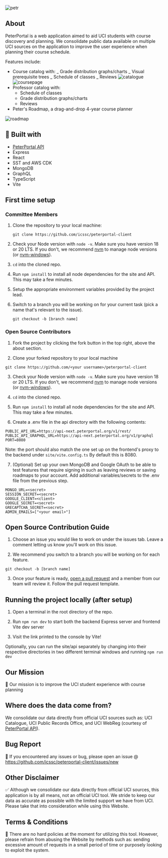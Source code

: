 ![petr](https://github.com/icssc-projects/peterportal-public-api/blob/master/public/images/peterportal-banner-logo.png?raw=true)

## About

PeterPortal is a web application aimed to aid UCI students with course discovery and planning. We consolidate public data available on multiple UCI sources on the application to improve the user experience when planning their course schedule.

Features include:

- Course catalog with:
  _ Grade distribution graphs/charts
  _ Visual prerequisite trees
  _ Schedule of classes
  _ Reviews
  ![catalogue](https://github.com/icssc/peterportal-client/assets/8922227/e2e34103-a73e-4fd9-af44-69b707d1e910)
  ![coursepage](https://github.com/icssc/peterportal-client/assets/8922227/2df5a284-0040-4720-a9be-c08978b6bfb1)
- Professor catalog with:
  - Schedule of classes
  - Grade distribution graphs/charts
  - Reviews
- Peter's Roadmap, a drag-and-drop 4-year course planner

![roadmap](https://github.com/icssc/peterportal-client/assets/8922227/7849f059-ebb6-43b4-814d-75fb850fec01)

## 🔨 Built with

- [PeterPortal API](https://github.com/icssc/peterportal-api-next)
- Express
- React
- SST and AWS CDK
- MongoDB
- GraphQL
- TypeScript
- Vite

## First time setup

### Committee Members

1. Clone the repository to your local machine:

   ```
   git clone https://github.com/icssc/peterportal-client
   ```

2. Check your Node version with `node -v`. Make sure you have version 18 or 20 LTS. If you don't, we recommend [nvm](https://github.com/nvm-sh/nvm) to manage node versions (or [nvm-windows](https://github.com/coreybutler/nvm-windows)).

3. `cd` into the cloned repo.

4. Run `npm install` to install all node dependencies for the site and API. This may take a few minutes.

5. Setup the appropriate environment variables provided by the project lead.

6. Switch to a branch you will be working on for your current task (pick a name that's relevant to the issue).
   ```
   git checkout -b [branch name]
   ```

### Open Source Contributors

1. Fork the project by clicking the fork button in the top right, above the about section.

2. Clone your forked repository to your local machine

```
git clone https://github.com/<your username>/peterportal-client
```

3. Check your Node version with `node -v`. Make sure you have version 18 or 20 LTS. If you don't, we recommend [nvm](https://github.com/nvm-sh/nvm) to manage node versions (or [nvm-windows](https://github.com/coreybutler/nvm-windows)).

4. `cd` into the cloned repo.

5. Run `npm install` to install all node dependencies for the site and API. This may take a few minutes.

6. Create a .env file in the api directory with the following contents:

```
PUBLIC_API_URL=https://api-next.peterportal.org/v1/rest/
PUBLIC_API_GRAPHQL_URL=https://api-next.peterportal.org/v1/graphql
PORT=8080
```

Note: the port should also match the one set up on the frontend's proxy to the backend under `site/vite.config.ts` By default this is 8080.

7. (Optional) Set up your own MongoDB and Google OAuth to be able to test features that require signing in such as leaving reviews or saving roadmaps to your account. Add additional variables/secrets to the .env file from the previous step.

```
MONGO_URL=<secret>
SESSION_SECRET=<secret>
GOOGLE_CLIENT=<client>
GOOGLE_SECRET=<secret>
GRECAPTCHA_SECRET=<secret>
ADMIN_EMAILS=["<your email>"]
```

## Open Source Contribution Guide

1. Choose an issue you would like to work on under the issues tab. Leave a comment letting us know you'll work on this issue.

2. We recommend you switch to a branch you will be working on for each feature.

```
git checkout -b [branch name]
```

3. Once your feature is ready, [open a pull request](https://github.com/icssc/peterportal-client/compare) and a member from our team will review it. Follow the pull request template.

## Running the project locally (after setup)

1. Open a terminal in the root directory of the repo.

2. Run `npm run dev` to start both the backend Express server and frontend Vite dev server

3. Visit the link printed to the console by Vite!

Optionally, you can run the site/api separately by changing into their respective directories in two different terminal windows and running `npm run dev`

## Our Mission

🎇 Our mission is to improve the UCI student experience with course planning

## Where does the data come from?

We consolidate our data directly from official UCI sources such as: UCI Catalogue, UCI Public Records Office, and UCI WebReg (courtesy of [PeterPortal API](https://github.com/icssc/peterportal-api-next)).

## Bug Report

🐞 If you encountered any issues or bug, please open an issue @ https://github.com/icssc/peterportal-client/issues/new

## Other Disclaimer

✅ Although we consolidate our data directly from official UCI sources, this application is by all means, not an official UCI tool. We stride to keep our data as accurate as possible with the limited support we have from UCI. Please take that into consideration while using this Website.

## Terms & Conditions

📜 There are no hard policies at the moment for utilizing this tool. However, please refrain from abusing the Website by methods such as: sending excessive amount of requests in a small period of time or purposely looking to exploit the system.
